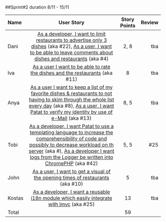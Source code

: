 ##Sprint#2 duration 8/11 - 15/11

Name | User Story | Story Points | Review
:-- | :--: | :--: | --:
Dani | [As a developer, I want to limit restaurants to advertise only 3 dishes](https://github.com/SEP007/lmvc-patat/issues/22) (aka #22),  [As a user, I want to be able to leave comments about dishes and restaurants](https://github.com/SEP007/lmvc-patat/issues/4) (aka #4)  | 2, 8 | tba
Iva | [As a user I want to be able to rate the dishes and the restaurants](https://github.com/SEP007/lmvc-patat/issues/11) (aka #11) | 8 | tba
Anya | [As a user I want to keep a list of my favorite dishes & restaurants to not having to skim through the whole list every day](https://github.com/SEP007/lmvc-patat/issues/8) (aka #8), [As a user, I want Patat to verify my identity by use of e-Mail](https://github.com/SEP007/lmvc-patat/issues/13) (aka #13)  | 8, 5 |  tba
Tobi | [As a developer, I want Patat to use a templating language to increase the comprehensibility of code and possibly to decrease workload on th server](https://github.com/SEP007/lmvc-patat/issues/18) (aka #), [As a developer I want logs from the Logger be written into ChromePHP](https://github.com/SEP007/lmvc-patat/issues/42) (aka #42)   | 5, 5 |  #25
John | [As a user, I want to get a visual of the opening times of restaurants](https://github.com/SEP007/lmvc-patat/issues/10) (aka #10) | 5 | tba
Kostas | [As a developer, I want a reusable i18n module which easily integrate with lmvc](https://github.com/SEP007/lmvc-patat/issues/25) (aka #25)  | 13 | tba
Total | | 59 |
